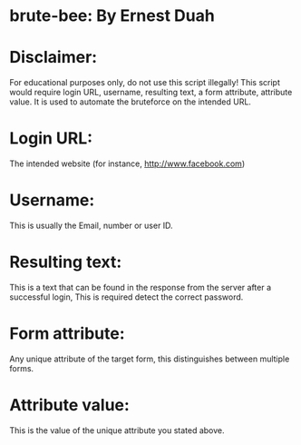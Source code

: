 # brute-bee: By Ernest Duah
# Disclaimer: 
For educational purposes only, do not use this script illegally!
This script would require login URL, username, resulting text, a form attribute, attribute value.
It is used to automate the bruteforce on the intended URL.

# Login URL: 
The intended website (for instance, http://www.facebook.com)
# Username: 
This is usually the Email, number or user ID.
# Resulting text: 
This is a text that can be found in the response from the server after a successful login,
This is required detect the correct password.
# Form attribute: 
Any unique attribute of the target form, this distinguishes between multiple forms.
# Attribute value: 
This is the value of the unique attribute you stated above.
